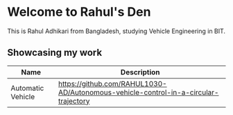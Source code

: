 # Welcome to Rahul's Den

This is Rahul Adhikari from Bangladesh, studying Vehicle Engineering in BIT.

## Showcasing my work

|    Name      |      Description      |
|--------------|-----------------------|
| Automatic Vehicle | https://github.com/RAHUL1030-AD/Autonomous-vehicle-control-in-a-circular-trajectory |
